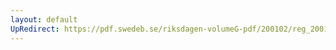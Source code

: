 ```yaml
---
layout: default
UpRedirect: https://pdf.swedeb.se/riksdagen-volumeG-pdf/200102/reg_200102/reg_200102_0461.pdf
---
```


